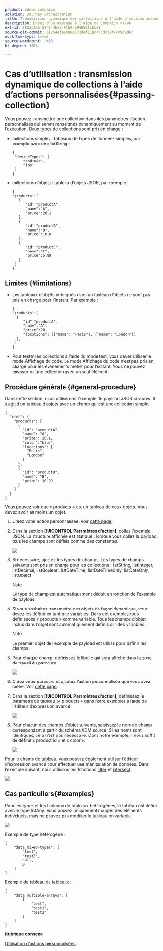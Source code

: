 ```yaml
---
product: adobe campaign
solution: Journey Orchestration
title: Transmission dynamique des collections à l’aide d’actions personnalisées
description: Envoi d'un message à l'aide de Campaign v7/v8
exl-id: 8832d306-5842-4be5-9fb9-509050fcbb01
source-git-commit: 51254efaab08a572def118d475dc18f74c9d29b7
workflow-type: tm+mt
source-wordcount: '430'
ht-degree: 100%

---
```



# Cas dʼutilisation : transmission dynamique de collections à l’aide d’actions personnalisées{#passing-collection}

Vous pouvez transmettre une collection dans des paramètres d’action personnalisés qui seront renseignés dynamiquement au moment de l’exécution. Deux types de collections sont pris en charge :

* collections simples : tableaux de types de données simples, par exemple avec une listString :

   ```
   {
    "deviceTypes": [
        "android",
        "ios"
    ]
   }
   ```

* collections d’objets : tableau d’objets JSON, par exemple :

   ```
   {
   "products":[
      {
         "id":"productA",
         "name":"A",
         "price":20.1
      },
      {
         "id":"productB",
         "name":"B",
         "price":10.0
      },
      {
         "id":"productC",
         "name":"C",
         "price":5.99
      }
    ]
   }
   ```

## Limites {#limitations}

* Les tableaux d’objets imbriqués dans un tableau d’objets ne sont pas pris en charge pour l’instant. Par exemple :

   ```
   {
   "products":[
     {
        "id":"productA",
        "name":"A",
        "price":20,
        "locations": [{"name": "Paris"}, {"name": "London"}]
     },
    ]
   }
   ```
* Pour tester les collections à l’aide du mode test, vous devez utiliser le mode Affichage du code. Le mode Affichage du code n’est pas pris en charge pour les événements métier pour l’instant. Vous ne pouvez envoyer qu’une collection avec un seul élément.

## Procédure générale {#general-procedure}

Dans cette section, nous utiliserons l’exemple de payload JSON ci-après. Il s’agit d’un tableau d’objets avec un champ qui est une collection simple.

```
{
  "ctxt": {
    "products": [
      {
        "id": "productA",
        "name": "A",
        "price": 20.1,
        "color":"blue",
        "locations": [
          "Paris",
          "London"
        ]
      },
      {
        "id": "productB",
        "name": "B",
        "price": 10.99
      }
    ]
  }
}
```

Vous pouvez voir que « products » est un tableau de deux objets. Vous devez avoir au moins un objet.

1. Créez votre action personnalisée. Voir [cette page](../action/about-custom-action-configuration.md).

1. Dans la section **[!UICONTROL Paramètres d’action]**, collez l’exemple JSON. La structure affichée est statique : lorsque vous collez la payload, tous les champs sont définis comme des constantes.

   ![](../assets/uc-collection-1.png)

1. Si nécessaire, ajustez les types de champs. Les types de champs suivants sont pris en charge pour les collections : listString, listInteger, listDecimal, listBoolean, listDateTime, listDateTimeOnly, listDateOnly, listObject

   >[!NOTE]
   >
   >Le type de champ est automatiquement déduit en fonction de l’exemple de payload.

1. Si vous souhaitez transmettre des objets de façon dynamique, vous devez les définir en tant que variables. Dans cet exemple, nous définissons « products » comme variable. Tous les champs d’objet inclus dans l’objet sont automatiquement définis sur des variables.

   >[!NOTE]
   >
   >Le premier objet de l’exemple de payload est utilisé pour définir les champs.

1. Pour chaque champ, définissez le libellé qui sera affiché dans la zone de travail du parcours.

   ![](../assets/uc-collection-2.png)

1. Créez votre parcours et ajoutez l’action personnalisée que vous avez créée. Voir [cette page](../building-journeys/using-custom-actions.md).

1. Dans la section **[!UICONTROL Paramètres d’action]**, définissez le paramètre de tableau (« products » dans notre exemple) à l’aide de l’éditeur d’expression avancé.

   ![](../assets/uc-collection-3.png)

1. Pour chacun des champs d’objet suivants, saisissez le nom de champ correspondant à partir du schéma XDM source. Si les noms sont identiques, cela n’est pas nécessaire. Dans notre exemple, il nous suffit de définir « product id » et « color ».

   ![](../assets/uc-collection-4.png)

Pour le champ de tableau, vous pouvez également utiliser l’éditeur d’expression avancé pour effectuer une manipulation de données. Dans l’exemple suivant, nous utilisons les fonctions [filter](functions/functionfilter.md) et [intersect](functions/functionintersect.md) :

![](../assets/uc-collection-5.png)

## Cas particuliers{#examples}

Pour les types et les tableaux de tableaux hétérogènes, le tableau est défini avec le type listAny. Vous pouvez uniquement mapper des éléments individuels, mais ne pouvez pas modifier le tableau en variable.

![](../assets/uc-collection-heterogeneous.png)

Exemple de type hétérogène :

```
{
    "data_mixed-types": [
        "test",
        "test2",
        null,
        0
    ]
}
```

Exemple de tableau de tableaux :

```
{
    "data_multiple-arrays": [
        [
            "test",
            "test1",
            "test2"
        ]
    ]
}
```

**Rubrique connexe**

[Utilisation d’actions personnalisées](../building-journeys/using-custom-actions.md)
